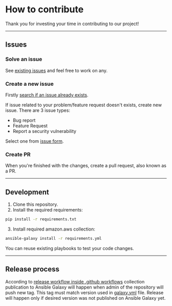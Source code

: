 # How to contribute

Thank you for investing your time in contributing to our project!

---

## Issues

### Solve an issue

See [existing issues](https://github.com/cisco-en-programmability/ansible-collection-sdwan-deployment/issues) and feel free to work on any.

### Create a new issue

Firstly [search if an issue already exists](hhttps://github.com/cisco-en-programmability/ansible-collection-sdwan-deployment/issues).

If issue related to your problem/feature request doesn't exists, create new issue.
There are 3 issue types:

- Bug report
- Feature Request
- Report a security vulnerability

Select one from [issue form](https://github.com/cisco-en-programmability/ansible-collection-sdwan-deployment/issues/new/choose).

### Create PR

When you're finished with the changes, create a pull request, also known as a PR.

---

## Development

1. Clone this repository.
2. Install the required requirements:

```bash
pip install -r requirements.txt
```

3. Install required amazon.aws collection:

```bash
ansible-galaxy install -r requirements.yml
```

You can reuse existing playbooks to test your code changes.

---

## Release process

According to [release workflow inside .github workflows](../.github/workflows/release-from-tag.yml) collection publication to Ansible Galaxy will happen when admin of the repository will push new tag.
This tag must match version used in [galaxy.yml](../galaxy.yml) file.
Release will happen only if desired version was not published on Ansible Galaxy yet.

